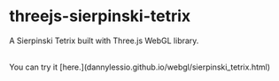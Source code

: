 # threejs-sierpinski-tetrix
A Sierpinski Tetrix built with Three.js WebGL library.

<br>
You can try it [here.](dannylessio.github.io/webgl/sierpinski_tetrix.html)
